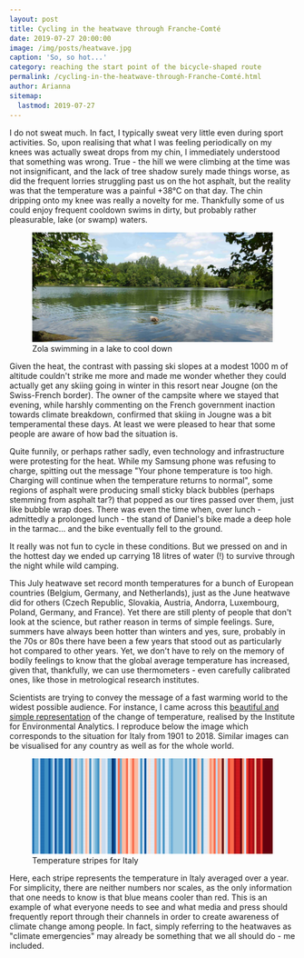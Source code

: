 ```yaml
---
layout: post
title: Cycling in the heatwave through Franche-Comté
date: 2019-07-27 20:00:00
image: /img/posts/heatwave.jpg
caption: 'So, so hot...' 
category: reaching the start point of the bicycle-shaped route
permalink: /cycling-in-the-heatwave-through-Franche-Comté.html
author: Arianna
sitemap:
  lastmod: 2019-07-27
---
```


I do not sweat much. In fact, I typically sweat very little even during sport activities. So, upon realising that what I was feeling periodically on my knees was actually sweat drops from my chin, I immediately understood that something was wrong. True - the hill we were climbing at the time was not insignificant, and the lack of tree shadow surely made things worse, as did the frequent lorries struggling past us on the hot asphalt, but the reality was that the temperature was a painful +38°C on that day. The chin dripping onto my knee was really a novelty for me. Thankfully some of us could enjoy frequent cooldown swims in dirty, but probably rather pleasurable, lake (or swamp) waters. 

<figure>
<img class="img-responsive" src=" /img/posts/zola-swamp.jpg" alt="Zola swimming in a lake to cool down">
<figcaption>Zola swimming in a lake to cool down</figcaption>
</figure>

Given the heat, the contrast with passing ski slopes at a modest 1000 m of altitude couldn't strike me more and made me wonder whether they could actually get any skiing going in winter in this resort near Jougne (on the Swiss-French border). The owner of the campsite where we stayed that evening, while harshly commenting on the French government inaction towards climate breakdown, confirmed that skiing in Jougne was a bit temperamental these days. At least we were pleased to hear that some people are aware of how bad the situation is.

Quite funnily, or perhaps rather sadly, even technology and infrastructure were protesting for the heat. While my Samsung phone was refusing to charge, spitting out the message "Your phone temperature is too high. Charging will continue when the temperature returns to normal", some regions of asphalt were producing small sticky black bubbles (perhaps stemming from asphalt tar?) that popped as our tires passed over them, just like bubble wrap does. There was even the time when, over lunch - admittedly a prolonged lunch - the stand of Daniel's bike made a deep hole in the tarmac... and the bike eventually fell to the ground.

It really was not fun to cycle in these conditions. But we pressed on and in the hottest day we ended up carrying 18 litres of water (!) to survive through the night while wild camping.

This July heatwave set record month temperatures for a bunch of European countries (Belgium, Germany, and Netherlands), just as the June heatwave did for others (Czech Republic, Slovakia, Austria, Andorra, Luxembourg, Poland, Germany, and France). Yet there are still plenty of people that don't look at the science, but rather reason in terms of simple feelings. Sure, summers have always been hotter than winters and yes, sure, probably in the 70s or 80s there have been a few years that stood out as particularly hot compared to other years. Yet, we don't have to rely on the memory of bodily feelings to know that the global average temperature has increased, given that, thankfully, we can use thermometers - even carefully calibrated ones, like those in metrological research institutes. 

Scientists are trying to convey the message of a fast warming world to the widest possible audience. For instance, I came across this <a class="special" href="https://showyourstripes.info">beautiful and simple representation</a> of the change of temperature, realised by the Institute for Environmental Analytics. I reproduce below the image which corresponds to the situation for Italy from 1901 to 2018. Similar images can be visualised for any country as well as for the whole world.

<figure>
<img class="img-responsive" src=" /img/posts/stripes.jpg" alt="Temperature stripes for Italy"> <figcaption>Temperature stripes for Italy</figcaption>  
</figure>

Here, each stripe represents the temperature in Italy averaged over a year. For simplicity, there are neither numbers nor scales, as the only information that one needs to know is that blue means cooler than red. This is an example of what everyone needs to see and what media and press should frequently report through their channels in order to create awareness of climate change among people. In fact, simply referring to the heatwaves as "climate emergencies" may already be something that we all should do - me included.      

 





